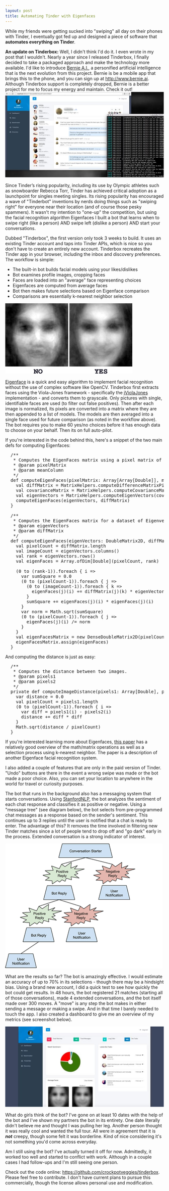 ```yaml
---
layout: post
title: Automating Tinder with Eigenfaces
---
```


While my friends were getting sucked into "swiping" all day on their phones with Tinder, I eventually got fed up and designed a piece of software that <b>automates everything on Tinder</b>.

<div class="well">
  <b>An update on Tinderbox:</b> Well, I didn't think I'd do it. I even wrote in my post that I wouldn't. Nearly a year since I released Tinderbox, I finally decided to take a packaged approach and make the technology more available. I'd like to introduce <a href="http://www.bernie.ai/">Bernie A.I.</a>, a personified artificial intelligence that is the next evolution from this project. Bernie is be a mobile app that brings this to the phone, and you can sign up at <a href="http://www.bernie.ai">http://www.bernie.ai</a>. Although Tinderbox support is completely dropped, Bernie is a better project for me to focus my energy and maintain. Check it out!
</div>

<img src="/uploads/tinderbox_screenshot.jpg" alt="Screenshot of Tinderbox">

Since Tinder’s rising popularity, including its use by Olympic athletes such as snowboarder Rebecca Torr, Tinder has achieved critical adoption as a launchpoint for singles meeting singles. Its rising popularity has encouraged a wave of "Tinderbot" inventions by nerds doing things such as "swiping right" for everyone near their location (and of course those pesky spammers). It wasn't my intention to "one-up" the competition, but using the facial recognition algorithm Eigenfaces I built a bot that learns when to swipe right (like a person) AND swipe left (dislike a person) AND start your conversations.

Dubbed "Tinderbox", the first version only took 3 weeks to build. It uses an existing Tinder account and taps into Tinder APIs, which is nice so you don't have to create an entirely new account. Tinderbox recreates the Tinder app in your browser, including the inbox and discovery preferences. The workflow is simple:

+ The built-in bot builds facial models using your likes/dislikes
+ Bot examines profile images, cropping faces
+ Faces are loaded into an "average" face representing choices
+ Eigenfaces are computed from average faces
+ Bot then makes future selections based on Eigenface comparison
+ Comparisons are essentially k-nearest neighbor selection

<img src="/uploads/tinderbox_eigenfaces_models.jpg" alt="Tinderbox Eigenfaces">

<a href="https://en.wikipedia.org/wiki/Eigenface">Eigenface</a> is a quick and easy algorithm to implement facial recognition without the use of complex software like OpenCV. Tinderbox first extracts faces using the Viola-Jones framework - specifically the <a href="https://github.com/tc/jviolajones">jViolaJones</a> implementation - and converts them to grayscale. Only pictures with single, identifiable faces are used (to filter out false positives). Then after each image is normalized, its pixels are converted into a matrix where they are then appended to a list of models. The models are then averaged into a single face used for future comparison (as noted in the workflow above). The bot requires you to make 60 yes/no choices before it has enough data to choose on your behalf. Then its on full auto-pilot.

If you're interested in the code behind this, here's a snippet of the two main defs for computing Eigenfaces:

<pre>
  /**
   * Computes the EigenFaces matrix using a pixel matrix of multiple images.
   * @param pixelMatrix
   * @param meanColumn
   */
  def computeEigenFaces(pixelMatrix: Array[Array[Double]], meanColumn: Array[Double]): DoubleMatrix2D = {
    val diffMatrix = MatrixHelpers.computeDifferenceMatrixPixels(pixelMatrix, meanColumn)
    val covarianceMatrix = MatrixHelpers.computeCovarianceMatrix(pixelMatrix, diffMatrix)
    val eigenVectors = MatrixHelpers.computeEigenVectors(covarianceMatrix)
    computeEigenFaces(eigenVectors, diffMatrix)
  }

  /**
   * Computes the EigenFaces matrix for a dataset of Eigenvectors and a diff matrix.
   * @param eigenVectors
   * @param diffMatrix
   */
  def computeEigenFaces(eigenVectors: DoubleMatrix2D, diffMatrix: Array[Array[Double]]): DoubleMatrix2D = {
    val pixelCount = diffMatrix.length
    val imageCount = eigenVectors.columns()
    val rank = eigenVectors.rows()
    val eigenFaces = Array.ofDim[Double](pixelCount, rank)

    (0 to (rank-1)).foreach { i =>
      var sumSquare = 0.0
      (0 to (pixelCount-1)).foreach { j =>
        (0 to (imageCount-1)).foreach { k =>
          eigenFaces(j)(i) += diffMatrix(j)(k) * eigenVectors.get(i,k)
        }
        sumSquare += eigenFaces(j)(i) * eigenFaces(j)(i)
      }
      var norm = Math.sqrt(sumSquare)
      (0 to (pixelCount-1)).foreach { j =>
        eigenFaces(j)(i) /= norm
      }
    }
    val eigenFacesMatrix = new DenseDoubleMatrix2D(pixelCount, rank)
    eigenFacesMatrix.assign(eigenFaces)
  }
</pre>

And computing the distance is just as easy:

<pre>
  /**
   * Computes the distance between two images.
   * @param pixels1
   * @param pixels2
   */
  private def computeImageDistance(pixels1: Array[Double], pixels2: Array[Double]): Double = {
    var distance = 0.0
    val pixelCount = pixels1.length
    (0 to (pixelCount-1)).foreach { i =>
      var diff = pixels1(i) - pixels2(i)
      distance += diff * diff
    }
    Math.sqrt(distance / pixelCount)
  }
</pre>

If you're interested learning more about Eigenfaces, <a href="https://dl.dropboxusercontent.com/u/37572555/Github/Face%20Recognition/FaceRecognition.pdf">this paper</a> has a relatively good overview of the math/matrix operations as well as a selection process using k-nearest neighbor. The paper is a description of another Eigenface facial recognition system.

I also added a couple of features that are only in the paid version of Tinder. "Undo" buttons are there in the event a wrong swipe was made or the bot made a poor choice. Also, you can set your location to anywhere in the world for travel or curiosity purposes.

The bot that runs in the background also has a messaging system that starts conversations. Using <a href="http://nlp.stanford.edu/">StanfordNLP</a>, the bot analyzes the sentiment of each chat response and classifies it as positive or negative. Using a "message tree" (see diagram below), the bot selects from pre-programmed chat messages as a response based on the sender's sentiment. This continues up to 3 replies until the user is notified that a chat is ready to enter. The advantage of this? It removes the time involved in filtering new Tinder matches since a lot of people tend to drop off and "go dark" early in the process. Extended conversation is a strong indicator of interest.

<img src="/uploads/tinderbox_message_tree.png" alt="Tinderbox Message Tree Example">

What are the results so far? The bot is amazingly effective. I would estimate an accuracy of up to 70% in its selections - though there may be a hindsight bias. Using a brand new account, I did a quick test to see how quickly the bot could get results. In 48 hours, the bot registered 21 matches (starting all of those conversations), made 4 extended conversations, and the bot itself made over 300 moves. A "move" is any step the bot makes in either sending a message or making a swipe. And in that time I barely needed to touch the app. I also created a dashboard to give me an overview of my metrics (see screenshot below).

<img src="/uploads/tinderbox_dashboard.jpg" alt="Tinderbox Dashboard">

What do girls think of the bot? I've gone on at least 10 dates with the help of the bot and I've shown my partners the bot in its entirety. One date literally didn't believe me and thought I was pulling her leg. Another person thought it was really cool and wanted the full tour. All were in agreement that it is *<b>not</b>* creepy, though some felt it was borderline. Kind of nice considering it's not something you'd come across everyday.

Am I still using the bot? I've actually turned it off for now. Admittedly, it worked too well and started to conflict with work. Although in a couple cases I had follow-ups and I'm still seeing one person.

Check out the code online: <a href="https://github.com/crockpotveggies/tinderbox">https://github.com/crockpotveggies/tinderbox</a>. Please feel free to contribute. I don't have current plans to pursue this commercially, though the license allows personal use and modification.